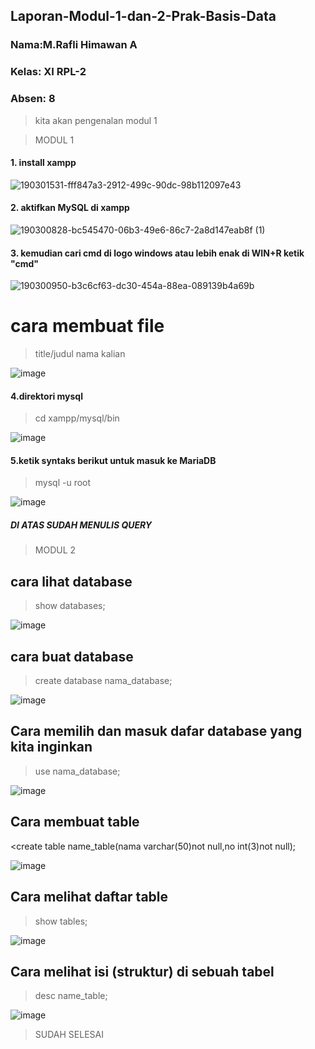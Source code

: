 ## Laporan-Modul-1-dan-2-Prak-Basis-Data
### Nama:M.Rafli Himawan A
### Kelas: XI RPL-2
### Absen: 8

>kita akan pengenalan modul 1

>MODUL 1
#### 1. install xampp 
![190301531-fff847a3-2912-499c-90dc-98b112097e43](https://user-images.githubusercontent.com/98512330/190333561-abe1f78d-3aff-46ab-a669-c47861e02b48.png)
#### 2. aktifkan MySQL di xampp
![190300828-bc545470-06b3-49e6-86c7-2a8d147eab8f (1)](https://user-images.githubusercontent.com/98512330/190333780-fa53ab4d-113c-4375-b250-47ff4ed0f0a7.png)
#### 3. kemudian cari cmd di logo windows atau lebih enak di WIN+R ketik "cmd"
![190300950-b3c6cf63-dc30-454a-88ea-089139b4a69b](https://user-images.githubusercontent.com/98512330/190334077-7247af5c-4424-4a4a-8f81-3f342c6f580d.png)
# cara membuat file
>title/judul nama kalian

![image](https://user-images.githubusercontent.com/98512330/190334552-57632ab7-a5b8-4396-9023-9fced897c679.png)
#### 4.direktori mysql 
>cd xampp/mysql/bin

![image](https://user-images.githubusercontent.com/98512330/190334834-62f0978b-d271-49b2-9d59-39c68cf5ff95.png)
#### 5.ketik syntaks berikut untuk masuk ke MariaDB
>mysql -u root

![image](https://user-images.githubusercontent.com/98512330/190334991-975ce732-3300-4069-a82b-48689aca0888.png)
##### DI ATAS SUDAH MENULIS QUERY

>MODUL 2

## cara lihat database
>show databases;

![image](https://user-images.githubusercontent.com/98512330/190335341-d89e4fe4-2e63-4c46-ab5a-6e5b88f3387e.png)

## cara buat database
>create database nama_database;

![image](https://user-images.githubusercontent.com/98512330/190335483-e05651d1-0811-4386-9093-fb111a98aa84.png)
## Cara memilih dan masuk dafar database yang kita inginkan
>use nama_database;

![image](https://user-images.githubusercontent.com/98512330/190335593-57fb6181-d62a-4f8c-be97-2608fb6dbb42.png)
## Cara membuat table

<create table name_table(nama varchar(50)not null,no int(3)not null);

![image](https://user-images.githubusercontent.com/98512330/190335720-cdbe33f6-8b28-42f3-ab96-a43604b134a9.png)
## Cara melihat daftar table

>show tables;

![image](https://user-images.githubusercontent.com/98512330/190335817-d6b693bf-8c4f-4aa7-acd6-f3d8f7fc56dc.png)
## Cara melihat isi (struktur) di sebuah tabel
>desc name_table;

![image](https://user-images.githubusercontent.com/98512330/190335899-3d6f288b-fa64-460c-893a-cf5cc55bcd3f.png)

>SUDAH SELESAI



